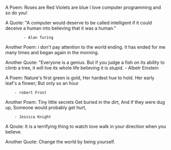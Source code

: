 A Poem:
Roses are Red
Violets are blue
I love computer programming
and so do you!

A Quote:
"A computer would deserve to be called
intelligent if it could deceive a human
into believing that it was a human."
				
			- Alan Turing

Another Poem:
i don't pay attention to the
world ending.
it has ended for me 
many times
and began again in the morning.

Another Quote:
"Everyone is a genius. But if you judge
a fish on its ability to climb a tree,
it will live its whole life believing
it is stupid.
		- Albetr Einstein 

A Poem:
Nature's first green is gold,
Her hardest hue to hold.
Her early leaf's a flower;
But only so an hour

		- robert Frost

Another Poem:
Tiny little secrets
Get buried in the dirt,
And if they were dug up,
Someone would probably get hurt,

		- Jessica Knight

A Qoute:
It is a terrifying thing
to watch love
walk in your direction
when you believe.

Another Quote:
Change the world by being yourself.











 
